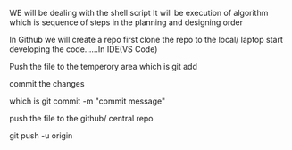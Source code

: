WE will be dealing with the shell script 
It will be execution of algorithm which is sequence of steps in the planning and designing order


In Github we will create a repo first 
clone the repo to the local/ laptop 
start developing the code......In IDE(VS Code)

Push the file to the temperory area which is git add <file name>

commit the changes

which is git commit -m "commit message"

push the file to the github/ central repo

git push -u origin
